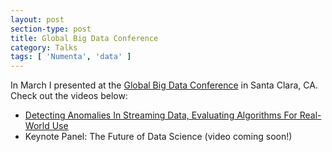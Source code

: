 ```yaml
---
layout: post
section-type: post
title: Global Big Data Conference
category: Talks
tags: [ 'Numenta', 'data' ]
---
```

In March I presented at the [Global Big Data Conference](http://globalbigdataconference.com/67/santa-clara/global-data-science-conference/speaker-details/31060/alexander-lavin.html) in Santa Clara, CA. Check out the videos below:

* [Detecting Anomalies In Streaming Data, Evaluating Algorithms For Real-World Use](https://www.infoq.com/presentations/numenta-anomaly-benchmark)
* Keynote Panel: The Future of Data Science (video coming soon!)

